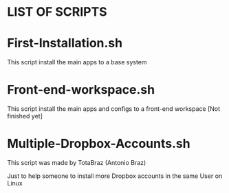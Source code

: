 # LIST OF SCRIPTS

# First-Installation.sh

This script install the main apps to a base system

# Front-end-workspace.sh

This script install the main apps and configs to a front-end workspace [Not finished yet]

# Multiple-Dropbox-Accounts.sh

This script was made by TotaBraz (Antonio Braz)

Just to help someone to install more Dropbox accounts in the same User on Linux

